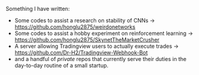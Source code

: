 Something I have written:
- Some codes to assist a research on stability of CNNs -> https://github.com/honglu2875/weirdonetworks
- Some codes to assist a hobby experiment on reinforcement learning -> https://github.com/honglu2875/SkynetTheMarketCrusher
- A server allowing Tradingview users to actually execute trades -> https://github.com/Dr-H2/Tradingview-Webhook-Bot
- and a handful of *private* repos that currently serve their duties in the day-to-day routine of a small startup.
